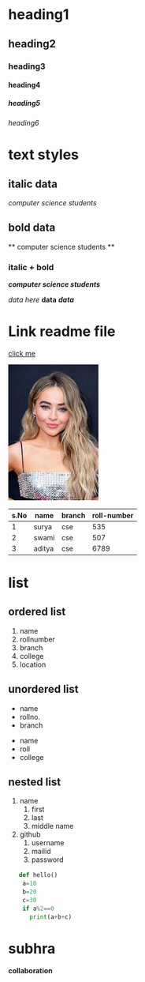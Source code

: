 # heading1
## heading2
### heading3
#### heading4
##### heading5
###### heading6


# text styles
## italic data
*computer science students* 

## bold data
** computer science students **

### italic + bold
***computer science students***


*data here*
**data**
***data***
# Link readme file
[click me]("www.google.com")

![sabrina](sabrina.jpg)

|s.No|name|branch|roll-number|
|----|----|------|---------|
|1|surya|cse|535
|2|swami|cse|507
|3|aditya|cse|6789

# list
## ordered list
1. name
2.  rollnumber
3.  branch
4.  college
5.  location
## unordered list
- name
- rollno.
- branch
* name
* roll
* college
## nested list
1. name 
   1. first
   2. last
   3. middle name
2. github
   1. username
   2. mailid
   3. password
```python
   def hello()
    a=10
    b=20
    c=30
    if a%2==0
      print(a+b+c)
```
# subhra
**collaboration**
